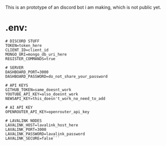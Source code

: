 This is an prototype of an discord bot i am making, which is not public yet.


# .env:
```
# DISCORD STUFF
TOKEN=token_here
CLIENT_ID=client_id
MONGO_URI=mongo_db_uri_here
REGISTER_COMMANDS=true

# SERVER
DASHBOARD_PORT=3000
DASHBOARD_PASSWORD=do_not_share_your_password

# API KEYS
GITHUB_TOKEN=same_doesnt_work
YOUTUBE_API_KEY=also_doesnt_work
NEWSAPI_KEY=this_doesn't_work_no_need_to_add

# AI API KEY
OPENROUTER_API_KEY=openrouter_api_key

# LAVALINK NODES
LAVALINK_HOST=lavalink_host_here
LAVALINK_PORT=3000
LAVALINK_PASSWORD=lavalink_password
LAVALINK_SECURE=false```